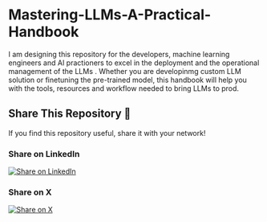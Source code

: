 # Mastering-LLMs-A-Practical-Handbook
I am designing this repository for the developers, machine learning engineers and AI practioners to excel in the deployment and the operational management of the LLMs . Whether you are developinmg custom LLM solution or finetuning the pre-trained model, this handbook will help you with the tools, resources and workflow needed to bring LLMs to prod.


## Share This Repository 🚀

If you find this repository useful, share it with your network!

### Share on LinkedIn
[![Share on LinkedIn](https://img.shields.io/badge/Share_on-LinkedIn-0A66C2?style=for-the-badge&logo=linkedin&logoColor=white)](https://www.linkedin.com/shareArticle?mini=true&url=https://github.com/YourUsername/YourRepository&title=Mastering%20LLMs:%20A%20Practical%20Handbook&summary=Check%20out%20this%20handbook%20focused%20on%20LLM%20deployment%20and%20MLOps.&source=LinkedIn)


### Share on X
[![Share on X](https://img.shields.io/badge/-Share%20on%20X-black?style=for-the-badge&logo=x&logoColor=white)](https://twitter.com/intent/tweet?url=https://github.com/YourUsername/YourRepository&text=Check%20out%20Mastering%20LLMs:%20A%20Practical%20Handbook%20for%20LLM%20deployment%20and%20MLOps!%20%23AI%20%23MachineLearning)
